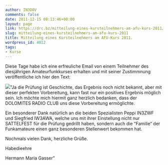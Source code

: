 ```yaml
---
author: IN3DOV
comments: false
date: 2011-12-15 08:13:46+00:00
layout: page
link: https://drc.bz/mitteilung-eines-kursteilnehmers-am-afu-kurs-2011/
slug: mitteilung-eines-kursteilnehmers-am-afu-kurs-2011
title: Mitteilung eines Kursteilnehmers am AFU-Kurs 2011.
wordpress_id: 4012
tags:
- Kurse
---
```


Diese Tage habe ich eine erfreuliche Email von einem Teilnehmer des diesjährigen Amateurfunkkurses erhalten und mit seiner Zustimmnung veröffentliche ich hier den Text:

[![](https://drc.bz/wp-content/uploads/2011/12/kurs1-300x202.jpg)](https://drc.bz/wp-content/uploads/2011/12/kurs1.jpg)"Ja die Prüfung ist Geschichte, das Ergebnis noch nicht bekannt, aber mit dieser perfekten Vorbereitung, kann fast nur ein positives Ergebnis möglich sein. Ich möchte mich hiermit ganz herzlich bedanken, dass der DOLOMITES RADIO CLUB uns diese Vorbereitung ermöglichte.

Ein besonderer Dank natürlich an die beiden Spezialisten Peppi IN3ZWF und Siegfried IW3AWA, welche uns mit ihrer Einstellung nicht nur SATTELFEST für die Prüfung gedrillt haben, sondern auch die “Familie“ der Funkamateure einen ganz besonderen Stellenwert bekommen hat.

Nochmals vielen Dank, herzliche Grüße.

Habedieehre

Hermann Maria Gasser"


